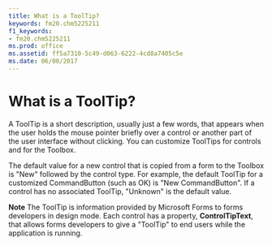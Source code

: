```yaml
---
title: What is a ToolTip?
keywords: fm20.chm5225211
f1_keywords:
- fm20.chm5225211
ms.prod: office
ms.assetid: ff5a7310-5c49-d063-6222-4cd8a7405c5e
ms.date: 06/08/2017
---
```



# What is a ToolTip?

A ToolTip is a short description, usually just a few words, that appears when the user holds the mouse pointer briefly over a control or another part of the user interface without clicking. You can customize ToolTips for controls and for the Toolbox.

The default value for a new control that is copied from a form to the Toolbox is "New" followed by the control type. For example, the default ToolTip for a customized CommandButton (such as OK) is "New CommandButton". If a control has no associated ToolTip, "Unknown" is the default value.

 **Note**  The ToolTip is information provided by Microsoft Forms to forms developers in design mode. Each control has a property,  **ControlTipText**, that allows forms developers to give a "ToolTip" to end users while the application is running.


